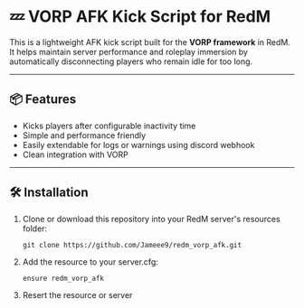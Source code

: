 # 💤 VORP AFK Kick Script for RedM

This is a lightweight AFK kick script built for the **VORP framework** in RedM.  
It helps maintain server performance and roleplay immersion by automatically disconnecting players who remain idle for too long.

---

## 📦 Features

- Kicks players after configurable inactivity time
- Simple and performance friendly
- Easily extendable for logs or warnings using discord webhook
- Clean integration with VORP

---

## 🛠️ Installation

1. Clone or download this repository into your RedM server's resources folder:
   ```
   git clone https://github.com/Jameee9/redm_vorp_afk.git
   ```

2. Add the resource to your server.cfg:
   ```
   ensure redm_vorp_afk
   ```

3. Resert the resource or server

